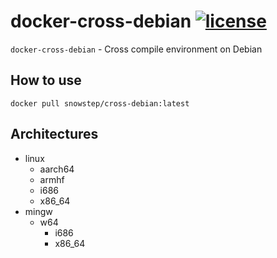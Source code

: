 # docker-cross-debian [![license][license-image]][license-url]

`docker-cross-debian` - Cross compile environment on Debian

## How to use

```shell
docker pull snowstep/cross-debian:latest
```

## Architectures

- linux
  - aarch64
  - armhf
  - i686
  - x86_64
- mingw
  - w64
    - i686
    - x86_64

[license-image]:https://img.shields.io/github/license/kei-g/docker-cross-debian
[license-url]:https://opensource.org/licenses/BSD-3-Clause
